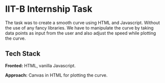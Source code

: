
# IIT-B Internship Task

The task was to create a smooth curve using HTML and Javascript. Without the use of any 
fancy libraries. We have to manipulate the curve by taking data points as input from the user
and also adjust the speed while plotting the curve.
## Tech Stack

**Fronted:** HTML, vanilla Javascript.

**Approach:** Canvas in HTML for plotting the curve. 

  